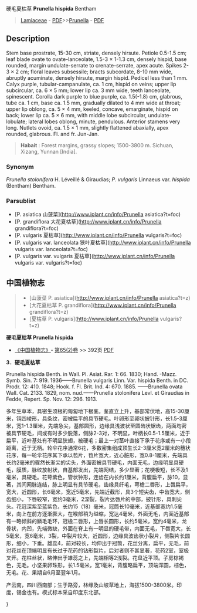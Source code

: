 硬毛夏枯草 **Prunella hispida** Bentham

> [Lamiaceae](http://www.iplant.cn/info/Lamiaceae?t=foc) - [PDF](http://www.iplant.cn/foc/pdf/Lamiaceae.pdf)>>[Prunella](http://www.iplant.cn/info/Prunella?t=foc) - [PDF](http://www.iplant.cn/foc/pdf/Prunella.pdf)

## Description

Stem base prostrate, 15-30 cm, striate, densely hirsute. Petiole 0.5-1.5 cm; leaf blade ovate to ovate-lanceolate, 1.5-3 × 1-1.3 cm, densely hispid, base rounded, margin undulate-serrate to crenate-serrate, apex acute. Spikes 2-3 × 2 cm; floral leaves subsessile; bracts subcordate, 8-10 mm wide, abruptly acuminate, densely hirsute, margin hispid. Pedicel less than 1 mm. Calyx purple, tubular-campanulate, ca. 1 cm, hispid on veins; upper lip subcircular, ca. 6 × 5 mm; lower lip ca. 3 mm wide, teeth lanceolate, spinescent. Corolla dark purple to blue purple, ca. 1.5(-1.8) cm, glabrous, tube ca. 1 cm, base ca. 1.5 mm, gradually dilated to 4 mm wide at throat; upper lip oblong, ca. 5 × 4 mm, keeled, concave, emarginate, hispid on back; lower lip ca. 5 × 6 mm, with middle lobe subcircular, undulate-lobulate; lateral lobes oblong, minute, pendulous. Anterior stamens very long. Nutlets ovoid, ca. 1.5 × 1 mm, slightly flattened abaxially, apex rounded, glabrous. Fl. and fr. Jun-Jan.

> **Habait** : 
> Forest margins, grassy slopes; 1500-3800 m. Sichuan, Xizang, Yunnan [India].

### Synonym
*Prunella stolonifera* H. Léveillé & Giraudias; *P. vulgaris* Linnaeus var. *hispida* (Bentham) Bentham.

### Parsublist

* [P.  asiatica  山菠菜](http://www.iplant.cn/info/Prunella asiatica?t=foc)
* [P.  grandiflora  大花夏枯草](http://www.iplant.cn/info/Prunella grandiflora?t=foc)
* [P.  vulgaris  夏枯草](http://www.iplant.cn/info/Prunella vulgaris?t=foc)
* [P.  vulgaris var. lanceolata  狭叶夏枯草](http://www.iplant.cn/info/Prunella vulgaris var. lanceolata?t=foc)
* [P.  vulgaris var. vulgaris  夏枯草](http://www.iplant.cn/info/Prunella vulgaris var. vulgaris?t=foc)

## 中国植物志

> * [山菠菜  P.  asiatica](http://www.iplant.cn/info/Prunella asiatica?t=z)
> * [大花夏枯草  P.  grandiflora](http://www.iplant.cn/info/Prunella grandiflora?t=z)
> * [夏枯草  P.  vulgaris](http://www.iplant.cn/info/Prunella vulgaris?t=z)

**硬毛夏枯草 Prunella hispida**

* [《中国植物志》](http://www.iplant.cn/frps)- [第65(2)卷](http://www.iplant.cn/frps/vol/65(2)) >> 392页 [PDF](http://www.iplant.cn/frps/pdf/65(2)/392a.PDF)

**3．硬毛夏枯草**

Prunella hispida Benth. in Wall. Pl. Asiat. Rar. 1: 66. 1830; Hand. -Mazz. Symb. Sin. 7: 919. 1936——Brunella vulgaris Linn. Var. hispida Benth. in DC. Prodr. 12: 410. 1848; Hook. f. Fl. Brit. Ind. 4: 670. 1885. ——Brunella ovata Wall. Cat. 2133. 1829, nom. nud.——Prunella stolonifera Levl. et Giraudias in Fedde, Repert. Sp. Nov. 12: 296. 1913.

多年生草本，具密生须根的匍匐地下根茎。茎直立上升，基部常伏地，高15-30厘米，钝四棱形，具条纹，密被扁平的具节硬毛。叶卵形至卵状披针形，长1.5-3厘米，宽1-1.3厘米，先端急尖，基部圆形，边缘具浅波状至圆齿状锯齿，两面均密被具节硬毛，间或有时多少脱落，侧脉2-3对，不明显，叶柄长0.5-1.5厘米，近于扁平，近叶基处有不明显狭翅，被硬毛；最上一对茎叶直接下承于花序或有一小段距离，近于无柄。轮伞花序通常6花，多数密集组成顶生长2-3厘米宽2厘米的穗状花序，每一轮伞花序其下承以苞片，苞片宽大，近心脏形，宽0.8-1厘米，先端具长约2毫米的骤然长渐尖的尖头，外面密被具节硬毛，内面无毛，边缘明显具硬毛，膜质，脉纹放射状，自基部发出，先端网结，多少显著；花梗极短，长不及1毫米，具硬毛。花萼紫色，管状钟形，连齿在内长约1厘米，背腹扁平，脉10，显著，其间网脉连结，脉上明显有具节硬毛，齿缘具纤毛，萼檐二唇形，上唇扁平，宽大，近圆形，长6毫米，宽近5毫米，先端近截形，具3个短尖齿，中齿宽大，侧齿细小，下唇较窄，宽约3毫米，2深裂，裂片达唇片的中部，披针形，具刺尖头。花冠深紫至蓝紫色，长约15（18）毫米，冠筒长10毫米，近基部宽约1.5毫米，向上在前方逐渐膨大，在喉部稍为缢缩，宽达4毫米，外面无毛，内面近基部有一略倾斜的鳞毛毛环，冠檐二唇形，上唇长圆形，长约5毫米，宽约4毫米，龙骨状，内凹，先端微缺，外面在脊上有一明显的硬毛带，内面无毛，下唇宽大，长5毫米，宽6毫米，3裂，中裂片较大，近圆形，边缘具波齿状小裂片，侧裂片长圆形，细小，下垂。雄蕊4，前对较长，均伸出于冠筒，花丝分离，扁平，无毛，前对花丝在顶端明显有长过于花药的钻形裂片，后对者则不甚显著，花药2室，室极叉开。花柱丝状，略伸出于雄蕊之上，先端相等2浅裂。花盘近平顶。子房棕褐色，无毛。小坚果卵珠形，长1.5毫米，宽1毫米，背腹略扁平，顶端浑圆，棕色，无毛。花、果期自6月至翌年1月。

产云南，四川西南部；生于路旁，林缘及山坡草地上，海拔1500-3800米。印度，锡金也有。模式标本采自印度东北部。

}
